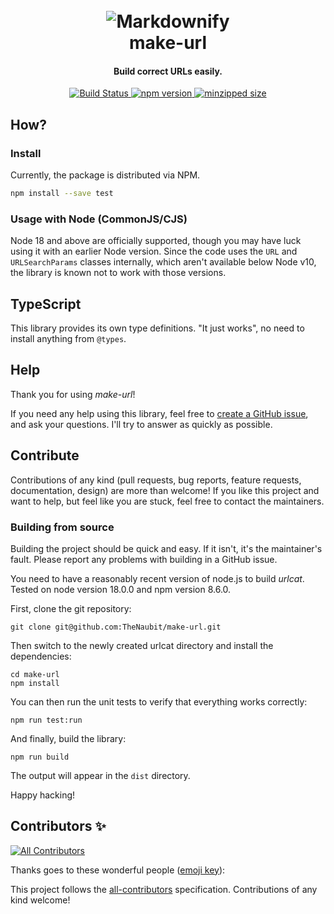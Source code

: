 <h1 align="center">
  <br>
  <img src="docs/cat.svg" alt="Markdownify">
  <br>
  make-url
  <br>
</h1>

<h4 align="center">Build correct URLs easily.</h4>

<p align="center">
  <a href="https://github.com/TheNaubit/make-url/actions">
    <img src="https://github.com/TheNaubit/make-url/actions/workflows/ci.yml/badge.svg"
         alt="Build Status">
  </a>
  <a href="https://www.npmjs.com/package/test">
    <img src="https://img.shields.io/npm/v/test.svg?style=flat" alt="npm version">
  </a>
  <a href="https://bundlephobia.com/result?p=test">
    <img src="https://badgen.net/bundlephobia/minzip/test" alt="minzipped size">
  </a>
</p>


## How?

### Install

Currently, the package is distributed via NPM.

```bash
npm install --save test
```

### Usage with Node (CommonJS/CJS)

Node 18 and above are officially supported, though you may have luck using it with an earlier Node version.
Since the code uses the `URL` and `URLSearchParams` classes internally, which aren't available below Node v10, the library is known not to work with those versions.

## TypeScript

This library provides its own type definitions. "It just works", no need to install anything from `@types`.


## Help

Thank you for using *make-url*!

If you need any help using this library, feel free to [create a GitHub issue](https://github.com/TheNaubit/make-url/issues/new/choose), and ask your questions. I'll try to answer as quickly as possible.

## Contribute

Contributions of any kind (pull requests, bug reports, feature requests, documentation, design) are more than welcome! If you like this project and want to help, but feel like you are stuck, feel free to contact the maintainers.

### Building from source

Building the project should be quick and easy. If it isn't, it's the maintainer's fault. Please report any problems with building in a GitHub issue.

You need to have a reasonably recent version of node.js to build *urlcat*. 
Tested on node version 18.0.0 and npm version 8.6.0.

First, clone the git repository:

```
git clone git@github.com:TheNaubit/make-url.git
```

Then switch to the newly created urlcat directory and install the dependencies:

```
cd make-url
npm install
```

You can then run the unit tests to verify that everything works correctly:

```
npm run test:run
```

And finally, build the library:

```
npm run build
```

The output will appear in the `dist` directory.

Happy hacking!

## Contributors ✨

<!-- ALL-CONTRIBUTORS-BADGE:START - Do not remove or modify this section -->
[![All Contributors](https://img.shields.io/badge/all_contributors-19-orange.svg?style=flat-square)](#contributors-)
<!-- ALL-CONTRIBUTORS-BADGE:END -->

Thanks goes to these wonderful people ([emoji key](https://allcontributors.org/docs/en/emoji-key)):

<!-- ALL-CONTRIBUTORS-LIST:START - Do not remove or modify this section -->
<!-- prettier-ignore-start -->
<!-- markdownlint-disable -->

<!-- markdownlint-restore -->
<!-- prettier-ignore-end -->

<!-- ALL-CONTRIBUTORS-LIST:END -->

This project follows the [all-contributors](https://github.com/all-contributors/all-contributors) specification. Contributions of any kind welcome!